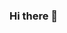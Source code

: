 ### Hi there 👋

<!--
**vishalk2899/vishalk2899** is a ✨ _special_ ✨ repository because its `README.md` (this file) appears on your GitHub profile.

Here are some ideas to get you started:

- 🔭 I’m currently working on Web Development
- 🌱 I’m currently learning JS
- 👯 I’m looking to collaborate on Web Developers
- 🤔 I’m looking for help with Internship and Job as well
- 💬 Ask me about How to make your website Beautiful
- 📫 How to reach me: Instagram
- ⚡ Fun fact: Love making Things Simpler
